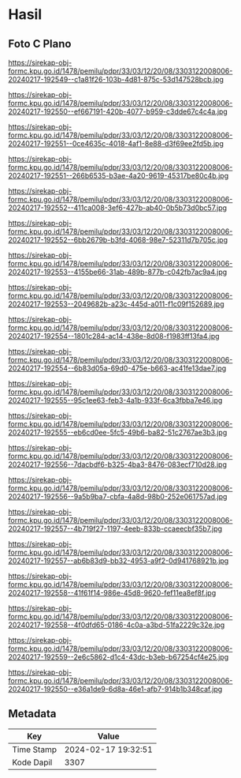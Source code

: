 # Hasil

## Foto C Plano

https://sirekap-obj-formc.kpu.go.id/1478/pemilu/pdpr/33/03/12/20/08/3303122008006-20240217-192549--c1a81f26-103b-4d81-875c-53d147528bcb.jpg

https://sirekap-obj-formc.kpu.go.id/1478/pemilu/pdpr/33/03/12/20/08/3303122008006-20240217-192550--ef667191-420b-4077-b959-c3dde67c4c4a.jpg

https://sirekap-obj-formc.kpu.go.id/1478/pemilu/pdpr/33/03/12/20/08/3303122008006-20240217-192551--0ce4635c-4018-4af1-8e88-d3f69ee2fd5b.jpg

https://sirekap-obj-formc.kpu.go.id/1478/pemilu/pdpr/33/03/12/20/08/3303122008006-20240217-192551--266b6535-b3ae-4a20-9619-45317be80c4b.jpg

https://sirekap-obj-formc.kpu.go.id/1478/pemilu/pdpr/33/03/12/20/08/3303122008006-20240217-192552--411ca008-3ef6-427b-ab40-0b5b73d0bc57.jpg

https://sirekap-obj-formc.kpu.go.id/1478/pemilu/pdpr/33/03/12/20/08/3303122008006-20240217-192552--6bb2679b-b3fd-4068-98e7-52311d7b705c.jpg

https://sirekap-obj-formc.kpu.go.id/1478/pemilu/pdpr/33/03/12/20/08/3303122008006-20240217-192553--4155be66-31ab-489b-877b-c042fb7ac9a4.jpg

https://sirekap-obj-formc.kpu.go.id/1478/pemilu/pdpr/33/03/12/20/08/3303122008006-20240217-192553--2049682b-a23c-445d-a011-f1c09f152689.jpg

https://sirekap-obj-formc.kpu.go.id/1478/pemilu/pdpr/33/03/12/20/08/3303122008006-20240217-192554--1801c284-ac14-438e-8d08-f1983ff13fa4.jpg

https://sirekap-obj-formc.kpu.go.id/1478/pemilu/pdpr/33/03/12/20/08/3303122008006-20240217-192554--6b83d05a-69d0-475e-b663-ac41fe13dae7.jpg

https://sirekap-obj-formc.kpu.go.id/1478/pemilu/pdpr/33/03/12/20/08/3303122008006-20240217-192555--95c1ee63-feb3-4a1b-933f-6ca3fbba7e46.jpg

https://sirekap-obj-formc.kpu.go.id/1478/pemilu/pdpr/33/03/12/20/08/3303122008006-20240217-192555--eb6cd0ee-5fc5-49b6-ba82-51c2767ae3b3.jpg

https://sirekap-obj-formc.kpu.go.id/1478/pemilu/pdpr/33/03/12/20/08/3303122008006-20240217-192556--7dacbdf6-b325-4ba3-8476-083ecf710d28.jpg

https://sirekap-obj-formc.kpu.go.id/1478/pemilu/pdpr/33/03/12/20/08/3303122008006-20240217-192556--9a5b9ba7-cbfa-4a8d-98b0-252e061757ad.jpg

https://sirekap-obj-formc.kpu.go.id/1478/pemilu/pdpr/33/03/12/20/08/3303122008006-20240217-192557--4b719f27-1197-4eeb-833b-ccaeecbf35b7.jpg

https://sirekap-obj-formc.kpu.go.id/1478/pemilu/pdpr/33/03/12/20/08/3303122008006-20240217-192557--ab6b83d9-bb32-4953-a9f2-0d941768921b.jpg

https://sirekap-obj-formc.kpu.go.id/1478/pemilu/pdpr/33/03/12/20/08/3303122008006-20240217-192558--41f61f14-986e-45d8-9620-fef11ea8ef8f.jpg

https://sirekap-obj-formc.kpu.go.id/1478/pemilu/pdpr/33/03/12/20/08/3303122008006-20240217-192558--4f0dfd65-0186-4c0a-a3bd-51fa2229c32e.jpg

https://sirekap-obj-formc.kpu.go.id/1478/pemilu/pdpr/33/03/12/20/08/3303122008006-20240217-192559--2e6c5862-d1c4-43dc-b3eb-b67254cf4e25.jpg

https://sirekap-obj-formc.kpu.go.id/1478/pemilu/pdpr/33/03/12/20/08/3303122008006-20240217-192550--e36a1de9-6d8a-46e1-afb7-914b1b348caf.jpg


## Metadata

| Key        | Value               |
| ---------- | ------------------- |
| Time Stamp | 2024-02-17 19:32:51 |
| Kode Dapil | 3307                |



